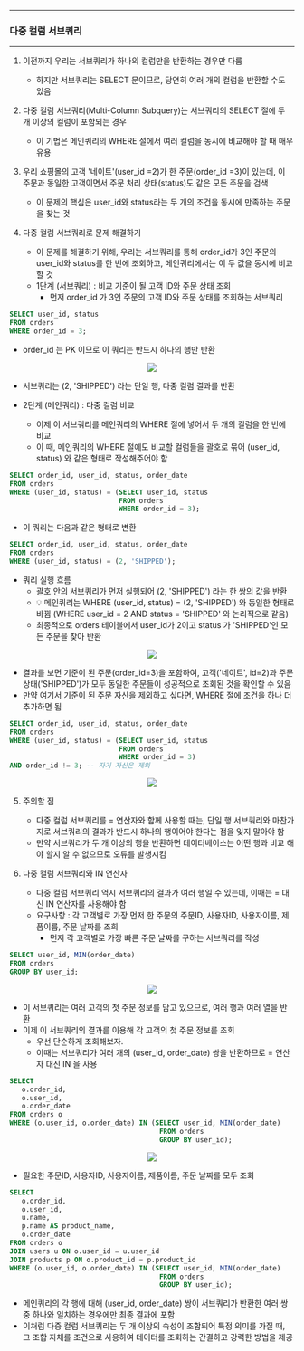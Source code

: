 -----
### 다중 컬럼 서브쿼리
-----
1. 이전까지 우리는 서브쿼리가 하나의 컬럼만을 반환하는 경우만 다룸
   - 하지만 서브쿼리는 SELECT 문이므로, 당연히 여러 개의 컬럼을 반환할 수도 있음

2. 다중 컬럼 서브쿼리(Multi-Column Subquery)는 서브쿼리의 SELECT 절에 두 개 이상의 컬럼이 포함되는 경우
   - 이 기법은 메인쿼리의 WHERE 절에서 여러 컬럼을 동시에 비교해야 할 때 매우 유용

3. 우리 쇼핑몰의 고객 '네이트'(user_id =2)가 한 주문(order_id =3)이 있는데, 이 주문과 동일한 고객이면서 주문 처리 상태(status)도 같은 모든 주문을 검색
   - 이 문제의 핵심은 user_id와 status라는 두 개의 조건을 동시에 만족하는 주문을 찾는 것

4. 다중 컬럼 서브쿼리로 문제 해결하기
   - 이 문제를 해결하기 위해, 우리는 서브쿼리를 통해 order_id가 3인 주문의 user_id와 status를 한 번에 조회하고, 메인쿼리에서는 이 두 값을 동시에 비교할 것
   - 1단계 (서브쿼리) : 비교 기준이 될 고객 ID와 주문 상태 조회
      + 먼저 order_id 가 3인 주문의 고객 ID와 주문 상태를 조회하는 서브쿼리
```sql
SELECT user_id, status
FROM orders
WHERE order_id = 3;
```
   - order_id 는 PK 이므로 이 쿼리는 반드시 하나의 행만 반환
<div align="center">
<img src="https://github.com/user-attachments/assets/057e2d4b-8657-4ae6-b7c1-cdbdaa6ea054">
</div>

  - 서브쿼리는 (2, 'SHIPPED') 라는 단일 행, 다중 컬럼 결과를 반환

   - 2단계 (메인쿼리) : 다중 컬럼 비교
     + 이제 이 서브쿼리를 메인쿼리의 WHERE 절에 넣어서 두 개의 컬럼을 한 번에 비교
     + 이 때, 메인쿼리의 WHERE 절에도 비교할 컬럼들을 괄호로 묶어 (user_id, status) 와 같은 형태로 작성해주어야 함
```sql
SELECT order_id, user_id, status, order_date
FROM orders
WHERE (user_id, status) = (SELECT user_id, status
                           FROM orders
                           WHERE order_id = 3);
```
   - 이 쿼리는 다음과 같은 형태로 변환
```sql
SELECT order_id, user_id, status, order_date
FROM orders
WHERE (user_id, status) = (2, 'SHIPPED');
```
   - 쿼리 실행 흐름
     + 괄호 안의 서브쿼리가 먼저 실행되어 (2, 'SHIPPED') 라는 한 쌍의 값을 반환
     + 💡 메인쿼리는 WHERE (user_id, status) = (2, 'SHIPPED') 와 동일한 형태로 바뀜 (WHERE user_id = 2 AND status = 'SHIPPED' 와 논리적으로 같음)
     + 최종적으로 orders 테이블에서 user_id가 2이고 status 가 'SHIPPED'인 모든 주문을 찾아 반환
<div align="center">
<img src="https://github.com/user-attachments/assets/aff268c8-b178-4c00-96eb-7777994c7c88">
</div>

   - 결과를 보면 기준이 된 주문(order_id=3)을 포함하여, 고객('네이트', id=2)과 주문 상태('SHIPPED')가 모두 동일한 주문들이 성공적으로 조회된 것을 확인할 수 있음
   - 만약 여기서 기준이 된 주문 자신을 제외하고 싶다면, WHERE 절에 조건을 하나 더 추가하면 됨
```sql
SELECT order_id, user_id, status, order_date
FROM orders
WHERE (user_id, status) = (SELECT user_id, status
                           FROM orders
                           WHERE order_id = 3)
AND order_id != 3; -- 자기 자신은 제외
```
<div align="center">
<img src="https://github.com/user-attachments/assets/1869f78b-950a-4fad-b149-3e68bbbe6953">
</div>

5. 주의할 점
   - 다중 컬럼 서브쿼리를 = 연산자와 함께 사용할 때는, 단일 행 서브쿼리와 마찬가지로 서브쿼리의 결과가 반드시 하나의 행이어야 한다는 점을 잊지 말아야 함
   - 만약 서브쿼리가 두 개 이상의 행을 반환하면 데이터베이스는 어떤 행과 비교 해야 할지 알 수 없으므로 오류를 발생시킴

6. 다중 컬럼 서브쿼리와 IN 연산자
   - 다중 컬럼 서브쿼리 역시 서브쿼리의 결과가 여러 행일 수 있는데, 이때는 = 대신 IN 연산자를 사용해야 함
   - 요구사항 : 각 고객별로 가장 먼저 한 주문의 주문ID, 사용자ID, 사용자이름, 제품이름, 주문 날짜를 조회
     + 먼저 각 고객별로 가장 빠른 주문 날짜를 구하는 서브쿼리를 작성
```sql
SELECT user_id, MIN(order_date)
FROM orders
GROUP BY user_id;
```
<div align="center">
<img src="https://github.com/user-attachments/assets/d83e5eaf-4cbf-438a-80b2-7a3e8d3bcde1">
</div>

   - 이 서브쿼리는 여러 고객의 첫 주문 정보를 담고 있으므로, 여러 행과 여러 열을 반환   
   - 이제 이 서브쿼리의 결과를 이용해 각 고객의 첫 주문 정보를 조회
     + 우선 단순하게 조회해보자.
     + 이때는 서브쿼리가 여러 개의 (user_id, order_date) 쌍을 반환하므로 = 연산자 대신 IN 을 사용
```sql
SELECT
   o.order_id,
   o.user_id,
   o.order_date
FROM orders o
WHERE (o.user_id, o.order_date) IN (SELECT user_id, MIN(order_date)
                                     FROM orders
                                     GROUP BY user_id);
```
<div align="center">
<img src="https://github.com/user-attachments/assets/103ec97e-b9b0-4f0c-85ea-b36dc65747ba">
</div>

   - 필요한 주문ID, 사용자ID, 사용자이름, 제품이름, 주문 날짜를 모두 조회
```sql
SELECT
   o.order_id,
   o.user_id,
   u.name,
   p.name AS product_name,
   o.order_date
FROM orders o
JOIN users u ON o.user_id = u.user_id
JOIN products p ON o.product_id = p.product_id
WHERE (o.user_id, o.order_date) IN (SELECT user_id, MIN(order_date)
                                     FROM orders
                                     GROUP BY user_id);
```
   - 메인쿼리의 각 행에 대해 (user_id, order_date) 쌍이 서브쿼리가 반환한 여러 쌍 중 하나와 일치하는 경우에만 최종 결과에 포함
   - 이처럼 다중 컬럼 서브쿼리는 두 개 이상의 속성이 조합되어 특정 의미를 가질 때, 그 조합 자체를 조건으로 사용하여 데이터를 조회하는 간결하고 강력한 방법을 제공
